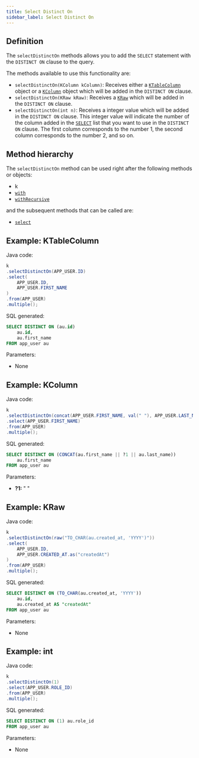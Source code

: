 ```yaml
---
title: Select Distinct On
sidebar_label: Select Distinct On
---
```


## Definition

The `selectDistinctOn` methods allows you to add the `SELECT` statement with the `DISTINCT ON` clause to the query.

The methods available to use this functionality are:

- `selectDistinctOn(KColumn kColumn)`: Receives either a [`KTableColumn`](/docs/select-statement/select/introduction#1-ktablecolumn) object or a [`KColumn`](/docs/select-statement/select/introduction#2-kcolumn) object which will be added in the `DISTINCT ON` clause.
- `selectDistinctOn(KRaw kRaw)`: Receives a [`KRaw`](/docs/select-statement/select/introduction#7-kraw) which will be added in the `DISTINCT ON` clause.
- `selectDistinctOn(int n)`: Receives a integer value which will be added in the `DISTINCT ON` clause. This integer value will indicate the number of the column added in the [`SELECT`](/docs/select-statement/select/introduction) list that you want to use in the `DISTINCT ON` clause. The first column corresponds to the number 1, the second column corresponds to the number 2, and so on.

## Method hierarchy

The `selectDistinctOn` method can be used right after the following methods or objects:

- k
- [`with`](/docs/select-statement/with)
- [`withRecursive`](/docs/select-statement/with)

and the subsequent methods that can be called are:

- [`select`](/docs/select-statement/select/)

## Example: KTableColumn

Java code:

```java
k
.selectDistinctOn(APP_USER.ID)
.select(
    APP_USER.ID,
    APP_USER.FIRST_NAME
)
.from(APP_USER)
.multiple();
```

SQL generated:

```sql
SELECT DISTINCT ON (au.id)
    au.id,
    au.first_name
FROM app_user au
```

Parameters:

- None

## Example: KColumn

Java code:

```java
k
.selectDistinctOn(concat(APP_USER.FIRST_NAME, val(" "), APP_USER.LAST_NAME))
.select(APP_USER.FIRST_NAME)
.from(APP_USER)
.multiple();
```

SQL generated:

```sql
SELECT DISTINCT ON (CONCAT(au.first_name || ?1 || au.last_name))
    au.first_name
FROM app_user au
```

Parameters:

- **?1:** " "

## Example: KRaw

Java code:

```java
k
.selectDistinctOn(raw("TO_CHAR(au.created_at, 'YYYY')"))
.select(
    APP_USER.ID,
    APP_USER.CREATED_AT.as("createdAt")
)
.from(APP_USER)
.multiple();
```

SQL generated:

```sql
SELECT DISTINCT ON (TO_CHAR(au.created_at, 'YYYY'))
    au.id,
    au.created_at AS "createdAt"
FROM app_user au
```

Parameters:

- None

## Example: int

Java code:

```java
k
.selectDistinctOn(1)
.select(APP_USER.ROLE_ID)
.from(APP_USER)
.multiple();
```

SQL generated:

```sql
SELECT DISTINCT ON (1) au.role_id
FROM app_user au
```

Parameters:

- None